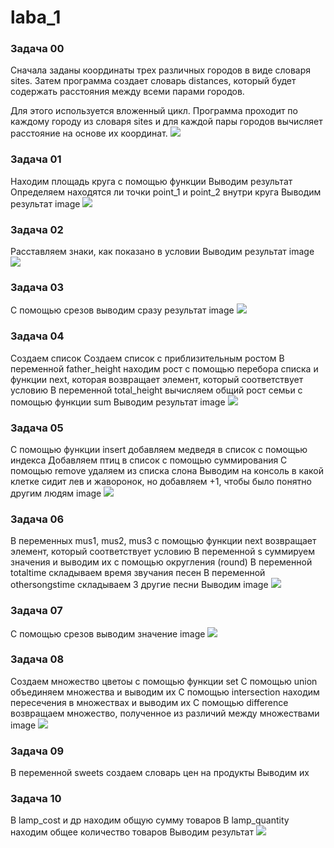 # laba_1
### Задача 00
Сначала заданы координаты трех различных городов в виде словаря sites. Затем программа создает словарь distances, который будет содержать расстояния между всеми парами городов.

Для этого используется вложенный цикл. Программа проходит по каждому городу из словаря sites и для каждой пары городов вычисляет расстояние на основе их координат.
![](https://i.imgur.com/5Qcmf1P.jpeg)
### Задача 01
Находим площадь круга с помощью функции 
Выводим результат
Определяем находятся ли точки point_1 и point_2 внутри круга
Выводим результат
image
![](https://i.imgur.com/gTVa279.jpeg)
### Задача 02
Расставляем знаки, как показано в условии
Выводим результат
image
![](https://i.imgur.com/lpOvWoR.jpeg)
### Задача 03
С помощью срезов выводим сразу результат
image
![](https://i.imgur.com/pFQsD5V.jpeg)
### Задача 04
Создаем список
Создаем список с приблизительным ростом
В переменной father_height находим рост с помощью перебора списка и функции next, которая возвращает элемент, который соответствует условию
В переменной total_height вычисляем общий рост семьи с помощью функции sum
Выводим результат
image
![](https://i.imgur.com/R8P5eOn.jpeg)
### Задача 05
С помощью функции insert добавляем медведя в список с помощью индекса
Добавляем птиц в список с помощью суммирования
С помощью remove удаляем из списка слона
Выводим на консоль в какой клетке сидит лев и жаворонок, но добавляем +1, чтобы было понятно другим людям
image
![](https://i.imgur.com/HFkZMBN.jpeg)
### Задача 06
В переменных mus1, mus2, mus3 с помощью функции next возвращает элемент, который соответствует условию
В переменной s суммируем значения и выводим их с помощью округления (round)
В переменной totaltime складываем время звучания песен
В переменной othersongstime складываем 3 другие песни
Выводим
image
![](https://i.imgur.com/E2VBut0.jpeg)
### Задача 07
С помощью срезов выводим значение
image
![](https://i.imgur.com/36iJgzr.jpeg)
### Задача 08
Создаем множество цветоы с помощью функции set
С помощью union объединяем множества и выводим их
С помощью intersection находим пересечения в множествах и выводим их
С помощью difference возвращаем множество, полученное из различий между множествами
image
![](https://i.imgur.com/bguf9lV.jpeg)
### Задача 09
В переменной sweets создаем словарь цен на продукты
Выводим их
### Задача 10
В lamp_cost и др находим общую сумму товаров
В lamp_quantity находим общее количество товаров
Выводим результат
![](https://i.imgur.com/nk7cyOq.jpeg)